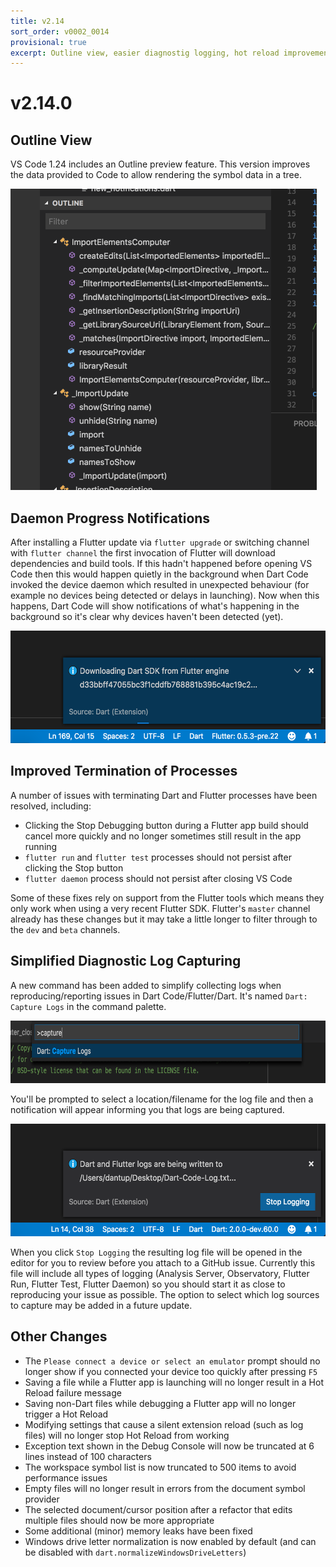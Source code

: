 ```yaml
---
title: v2.14
sort_order: v0002_0014
provisional: true
excerpt: Outline view, easier diagnostig logging, hot reload improvements... 
---
```


# v2.14.0

## Outline View

VS Code 1.24 includes an Outline preview feature. This version improves the data provided to Code to allow rendering the symbol data in a tree.

<img src="/images/release_notes/v2.14/outline_view.png" width="490" height="482" />

## Daemon Progress Notifications

After installing a Flutter update via `flutter upgrade` or switching channel with `flutter channel` the first invocation of Flutter will download dependencies and build tools. If this hadn't happened before opening VS Code then this would happen quietly in the background when Dart Code invoked the device daemon which resulted in unexpected behaviour (for example no devices being detected or delays in launching). Now when this happens, Dart Code will show notifications of what's happening in the background so it's clear why devices haven't been detected (yet).

<img src="/images/release_notes/v2.14/daemon_progress.png" width="550" height="180" />

## Improved Termination of Processes

A number of issues with terminating Dart and Flutter processes have been resolved, including:

- Clicking the Stop Debugging button during a Flutter app build should cancel more quickly and no longer sometimes still result in the app running
- `flutter run` and `flutter test` processes should not persist after clicking the Stop button
- `flutter daemon` process should not persist after closing VS Code

Some of these fixes rely on support from the Flutter tools which means they only work when using a very recent Flutter SDK. Flutter's `master` channel already has these changes but it may take a little longer to filter through to the `dev` and `beta` channels.

## Simplified Diagnostic Log Capturing

A new command has been added to simplify collecting logs when reproducing/reporting issues in Dart Code/Flutter/Dart. It's named `Dart: Capture Logs` in the command palette.

<img src="/images/release_notes/v2.14/capture_logs_command.png" width="700" height="100" />

You'll be prompted to select a location/filename for the log file and then a notification will appear informing you that logs are being captured.

<img src="/images/release_notes/v2.14/capture_logs_notification.png" width="550" height="180" />

When you click `Stop Logging` the resulting log file will be opened in the editor for you to review before you attach to a GitHub issue. Currently this file will include all types of logging (Analysis Server, Observatory, Flutter Run, Flutter Test, Flutter Daemon) so you should start it as close to reproducing your issue as possible. The option to select which log sources to capture may be added in a future update.

## Other Changes

- The `Please connect a device or select an emulator` prompt should no longer show if you connected your device too quickly after pressing `F5`
- Saving a file while a Flutter app is launching will no longer result in a Hot Reload failure message
- Saving non-Dart files while debugging a Flutter app will no longer trigger a Hot Reload
- Modifying settings that cause a silent extension reload (such as log files) will no longer stop Hot Reload from working
- Exception text shown in the Debug Console will now be truncated at 6 lines instead of 100 characters
- The workspace symbol list is now truncated to 500 items to avoid performance issues
- Empty files will no longer result in errors from the document symbol provider
- The selected document/cursor position after a refactor that edits multiple files should now be more appropriate
- Some additional (minor) memory leaks have been fixed
- Windows drive letter normalization is now enabled by default (and can be disabled with `dart.normalizeWindowsDriveLetters`)
